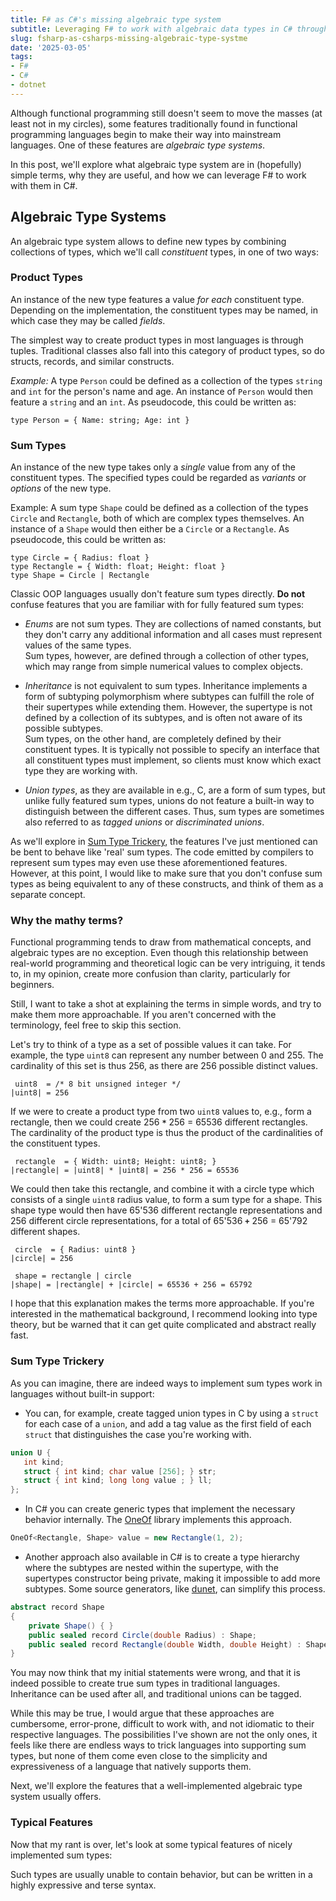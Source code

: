 ```yaml
---
title: F# as C#'s missing algebraic type system
subtitle: Leveraging F# to work with algebraic data types in C# through IL
slug: fsharp-as-csharps-missing-algebraic-type-systme
date: '2025-03-05'
tags:
- F#
- C#
- dotnet
---
```


Although functional programming still doesn't seem to move the masses (at least not in my circles), some features traditionally found in functional programming languages begin to make their way into mainstream languages. One of these features are _algebraic type systems_.

In this post, we'll explore what algebraic type system are in (hopefully) simple terms, why they are useful, and how we can leverage F# to work with them in C#.

## Algebraic Type Systems

An algebraic type system allows to define new types by combining collections of types, which we'll call _constituent_ types, in one of two ways:

### Product Types

An instance of the new type features a value _for each_ constituent type. Depending on the implementation, the constituent types may be named, in which case they may be called _fields_.

The simplest way to create product types in most languages is through tuples. Traditional classes also fall into this category of product types, so do structs, records, and similar constructs.

_Example:_ A type `Person` could be defined as a collection of the types `string` and `int` for the person's name and age. An instance of `Person` would then feature a `string` and an `int`. As pseudocode, this could be written as:

```
type Person = { Name: string; Age: int }
```

### Sum Types

An instance of the new type takes only a _single_ value from any of the constituent types. The specified types could be regarded as _variants_ or _options_ of the new type.

Example: A sum type `Shape` could be defined as a collection of the types `Circle` and `Rectangle`, both of which are complex types themselves. An instance of a `Shape` would then either be a `Circle` or a `Rectangle`. As pseudocode, this could be written as:

```
type Circle = { Radius: float }
type Rectangle = { Width: float; Height: float }
type Shape = Circle | Rectangle
```

Classic OOP languages usually don't feature sum types directly. **Do not** confuse features that you are familiar with for fully featured sum types:

- _Enums_ are not sum types. They are collections of named constants, but they don't carry any additional information and all cases must represent values of the same types. \
  Sum types, however, are defined through a collection of other types, which may range from simple numerical values to complex objects.

- _Inheritance_ is not equivalent to sum types. Inheritance implements a form of subtyping polymorphism where subtypes can fulfill the role of their supertypes while extending them. However, the supertype is not defined by a collection of its subtypes, and is often not aware of its possible subtypes. \
   Sum types, on the other hand, are completely defined by their constituent types. It is typically not possible to specify an interface that all constituent types must implement, so clients must know which exact type they are working with.

- _Union types_, as they are available in e.g., C, are a form of sum types, but unlike fully featured sum types, unions do not feature a built-in way to distinguish between the different cases. Thus, sum types are sometimes also referred to as _tagged unions_ or _discriminated unions_.

As we'll explore in [Sum Type Trickery](#sum-type-trickery), the features I've just mentioned can be bent to behave like 'real' sum types. The code emitted by compilers to represent sum types may even use these aforementioned features. However, at this point, I would like to make sure that you don't confuse sum types as being equivalent to any of these constructs, and think of them as a separate concept.

### Why the mathy terms?

Functional programming tends to draw from mathematical concepts, and algebraic types are no exception. Even though this relationship between real-world programming and theoretical logic can be very intriguing, it tends to, in my opinion, create more confusion than clarity, particularly for beginners.

Still, I want to take a shot at explaining the terms in simple words, and try to make them more approachable. If you aren't concerned with the terminology, feel free to skip this section.

Let's try to think of a type as a set of possible values it can take. For example, the type `uint8` can represent any number between 0 and 255. The cardinality of this set is thus 256, as there are 256 possible distinct values.

```
 uint8  = /* 8 bit unsigned integer */
|uint8| = 256
```

If we were to create a product type from two `uint8` values to, e.g., form a rectangle, then we could create 256 **`*`** 256 = 65536 different rectangles. The cardinality of the product type is thus the product of the cardinalities of the constituent types.

```
 rectangle  = { Width: uint8; Height: uint8; }
|rectangle| = |uint8| * |uint8| = 256 * 256 = 65536
```

We could then take this rectangle, and combine it with a circle type which consists of a single `uint8` radius value, to form a sum type for a shape. This shape type would then have 65'536 different rectangle representations and 256 different circle representations, for a total of 65'536 **`+`** 256 = 65'792 different shapes.

```
 circle  = { Radius: uint8 }
|circle| = 256
```

```
 shape = rectangle | circle
|shape| = |rectangle| + |circle| = 65536 + 256 = 65792
```

I hope that this explanation makes the terms more approachable. If you're interested in the mathematical background, I recommend looking into type theory, but be warned that it can get quite complicated and abstract really fast.

### Sum Type Trickery

As you can imagine, there are indeed ways to implement sum types work in languages without built-in support:

- You can, for example, create tagged union types in C by using a `struct` for each case of a `union`, and add a tag value as the first field of each `struct` that distinguishes the case you're working with.

```c
union U {
   int kind;
   struct { int kind; char value [256]; } str;
   struct { int kind; long long value ; } ll;
};
```

- In C# you can create generic types that implement the necessary behavior internally. The [OneOf](https://github.com/mcintyre321/OneOf) library implements this approach.

```csharp
OneOf<Rectangle, Shape> value = new Rectangle(1, 2);
```

- Another approach also available in C# is to create a type hierarchy where the subtypes are nested within the supertype, with the supertypes constructor being private, making it impossible to add more subtypes. Some source generators, like [dunet](https://github.com/domn1995/dunet), can simplify this process.

```csharp
abstract record Shape
{
    private Shape() { }
    public sealed record Circle(double Radius) : Shape;
    public sealed record Rectangle(double Width, double Height) : Shape;
}
```

You may now think that my initial statements were wrong, and that it is indeed possible to create true sum types in traditional languages. Inheritance can be used after all, and traditional unions can be tagged.

While this may be true, I would argue that these approaches are cumbersome, error-prone, difficult to work with, and not idiomatic to their respective languages. The possibilities I've shown are not the only ones, it feels like there are endless ways to trick languages into supporting sum types, but none of them come even close to the simplicity and expressiveness of a language that natively supports them.

Next, we'll explore the features that a well-implemented algebraic type system usually offers.

### Typical Features

Now that my rant is over, let's look at some typical features of nicely implemented sum types:

Such types are usually unable to contain behavior, but can be written in a highly expressive and terse syntax. 
